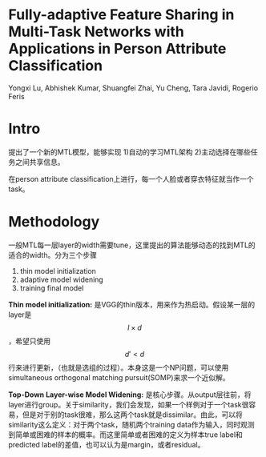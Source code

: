 # Fully-adaptive Feature Sharing in Multi-Task Networks with Applications in Person Attribute Classification

Yongxi Lu, Abhishek Kumar, Shuangfei Zhai, Yu Cheng, Tara Javidi, Rogerio Feris

# Intro

提出了一个新的MTL模型，能够实现 1)自动的学习MTL架构 2)主动选择在哪些任务之间共享信息。

在person attribute classification上进行，每一个人脸或者穿衣特征就当作一个task。

# Methodology

一般MTL每一层layer的width需要tune，这里提出的算法能够动态的找到MTL的适合的width。分为三个步骤

1. thin model initialization
2. adaptive model widening
3. training final model

**Thin model initialization:** 是VGG的thin版本，用来作为热启动。假设某一层的layer是$$l \times d$$，希望只使用$$d' < d$$行来进行更新，（也就是选组的过程）。本身这是一个NP问题，可以使用simultaneous orthogonal matching pursuit(SOMP)来求一个近似解。

**Top-Down Layer-wise Model Widening:** 是核心步骤。从output层往前，将layer进行group。关于similarity，我们会发现，如果一个样例对于一个task很容易，但是对于别的task很难，那么这两个task就是dissimilar。由此，可以将similarity这么定义：对于两个task，随机两个training data作为输入，同时观测到简单或困难的样本的概率。而这里简单或者困难的定义为样本true label和predicted label的差值，也可以认为是margin，或者residual。